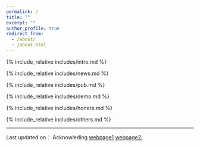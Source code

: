 ```yaml
---
permalink: /
title: ""
excerpt: ""
author_profile: true
redirect_from: 
  - /about/
  - /about.html
---
```


<span class='anchor' id='about-me'></span>
{% include_relative includes/intro.md %}

{% include_relative includes/news.md %}

{% include_relative includes/pub.md %}

{% include_relative includes/demo.md %}

{% include_relative includes/honers.md %}

{% include_relative includes/others.md %}


<footer> 
  <hr>
<p>Last updated on：<span id="date"></span> Acknowleding <a href="https://razaimam45.github.io/"> webpage1</a> 
  <a href="https://img.shields.io/github/stars/RayeRen/acad-homepage.github.io?style=social">  webpage2.</a></p>

<script>
    var today = new Date();
    var year = today.getFullYear();
    var month = today.getMonth() + 1;
    var day = today.getDate();
    var dateElement = document.getElementById("date");
    var formattedDate = ("0" + (today.getMonth() + 1)).slice(-2) + "-" + ("0" + today.getDate()).slice(-2) + "-" + today.getFullYear();
    dateElement.innerHTML = formattedDate;
</script>


  


</footer>

